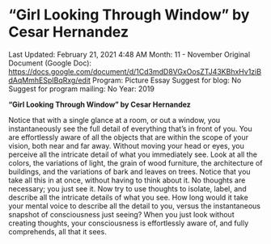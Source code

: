 # “Girl Looking Through Window” by Cesar Hernandez

Last Updated: February 21, 2021 4:48 AM
Month: 11 - November
Original Document (Google Doc): https://docs.google.com/document/d/1Cd3mdD8VGxOosZTJ43KBhxHv1ziBdAqMmhESpIBqRxg/edit
Program: Picture Essay
Suggest for blog: No
Suggest for program mailing: No
Year: 2019

**“Girl Looking Through Window” by Cesar Hernandez**

Notice that with a single glance at a room, or out a window, you instantaneously see the full detail of everything that’s in front of you. You are effortlessly aware of all the objects that are within the scope of your vision, both near and far away. Without moving your head or eyes, you perceive all the intricate detail of what you immediately see. Look at all the colors, the variations of light, the grain of wood furniture, the architecture of buildings, and the variations of bark and leaves on trees. Notice that you take all this in at once, without having to think about it. No thoughts are necessary; you just see it. Now try to use thoughts to isolate, label, and describe all the intricate details of what you see. How long would it take your mental voice to describe all the detail to you, versus the instantaneous snapshot of consciousness just seeing? When you just look without creating thoughts, your consciousness is effortlessly aware of, and fully comprehends, all that it sees.